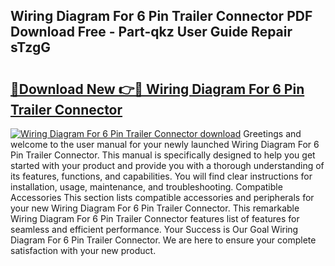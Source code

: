 ## Wiring Diagram For 6 Pin Trailer Connector PDF Download Free - Part-qkz User Guide Repair sTzgG

# <h2><a href="http://dfjiput.blite.top/?on=Wiring+Diagram+For+6+Pin+Trailer+Connector">🔗Download New 👉🔴 Wiring Diagram For 6 Pin Trailer Connector</a></h2>

[![Wiring Diagram For 6 Pin Trailer Connector download](https://i.imgur.com/lujVjoI.png)](http://dfjiput.blite.top/?on=Wiring+Diagram+For+6+Pin+Trailer+Connector)
Greetings and welcome to the user manual for your newly launched Wiring Diagram For 6 Pin Trailer Connector. This manual is specifically designed to help you get started with your product and provide you with a thorough understanding of its features, functions, and capabilities. You will find clear instructions for installation, usage, maintenance, and troubleshooting. Compatible Accessories This section lists compatible accessories and peripherals for your new Wiring Diagram For 6 Pin Trailer Connector. This remarkable Wiring Diagram For 6 Pin Trailer Connector features list of features for seamless and efficient performance. Your Success is Our Goal Wiring Diagram For 6 Pin Trailer Connector. We are here to ensure your complete satisfaction with your new product.
